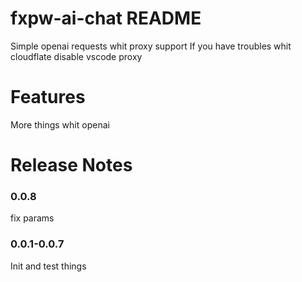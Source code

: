 # fxpw-ai-chat README

Simple openai requests whit proxy support
If you have troubles whit cloudflate disable vscode proxy

# Features

More things whit openai

# Release Notes

### 0.0.8

fix params

### 0.0.1-0.0.7

Init and test things
